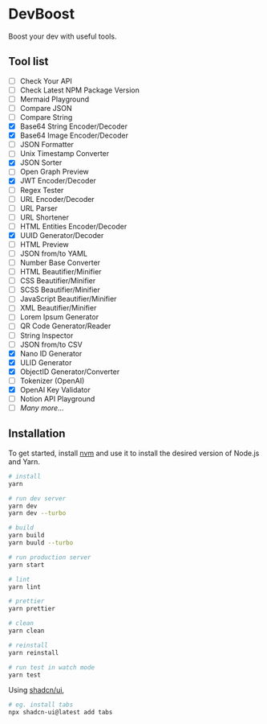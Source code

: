 # DevBoost

Boost your dev with useful tools.

## Tool list

- [ ] Check Your API
- [ ] Check Latest NPM Package Version
- [ ] Mermaid Playground
- [ ] Compare JSON
- [ ] Compare String
- [x] Base64 String Encoder/Decoder
- [x] Base64 Image Encoder/Decoder
- [ ] JSON Formatter
- [ ] Unix Timestamp Converter
- [x] JSON Sorter
- [ ] Open Graph Preview
- [x] JWT Encoder/Decoder
- [ ] Regex Tester
- [ ] URL Encoder/Decoder
- [ ] URL Parser
- [ ] URL Shortener
- [ ] HTML Entities Encoder/Decoder
- [x] UUID Generator/Decoder
- [ ] HTML Preview
- [ ] JSON from/to YAML
- [ ] Number Base Converter
- [ ] HTML Beautifier/Minifier
- [ ] CSS Beautifier/Minifier
- [ ] SCSS Beautifier/Minifier
- [ ] JavaScript Beautifier/Minifier
- [ ] XML Beautifier/Minifier
- [ ] Lorem Ipsum Generator
- [ ] QR Code Generator/Reader
- [ ] String Inspector
- [ ] JSON from/to CSV
- [x] Nano ID Generator
- [x] ULID Generator
- [x] ObjectID Generator/Converter
- [ ] Tokenizer (OpenAI)
- [x] OpenAI Key Validator
- [ ] Notion API Playground
- [ ] *Many more...*

## Installation

To get started, install [nvm](https://github.com/nvm-sh/nvm) and use it to install the desired version of Node.js and Yarn.

```bash
# install
yarn

# run dev server
yarn dev
yarn dev --turbo

# build
yarn build
yarn buuld --turbo

# run production server
yarn start

# lint
yarn lint

# prettier
yarn prettier

# clean
yarn clean

# reinstall
yarn reinstall

# run test in watch mode
yarn test
```

Using [shadcn/ui](https://ui.shadcn.com/),

```bash
# eg. install tabs
npx shadcn-ui@latest add tabs
```

